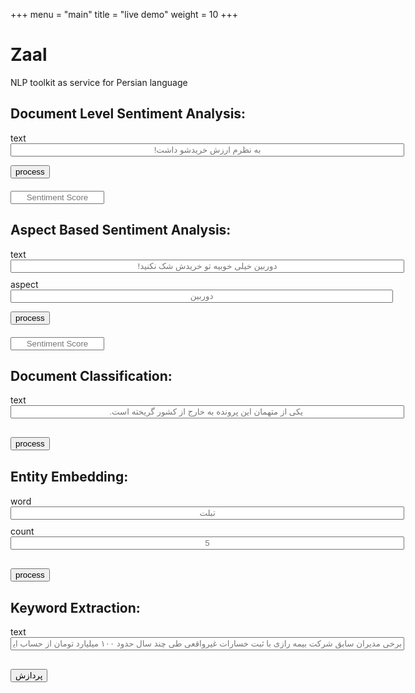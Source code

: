 +++
menu = "main"
title = "live demo"
weight = 10
+++

<html lang="en">
<head>
  <title>تحلیل احساسات</title>
  <meta charset="utf-8">
  <meta name="viewport" content="width=device-width, initial-scale=1">
  <link rel="stylesheet" href="https://maxcdn.bootstrapcdn.com/bootstrap/3.3.7/css/bootstrap.min.css">
  <script src="https://ajax.googleapis.com/ajax/libs/jquery/3.3.1/jquery.min.js"></script>
  <script src="https://maxcdn.bootstrapcdn.com/bootstrap/3.3.7/js/bootstrap.min.js"></script>
</head>
<body>

<script type="text/javascript" language="javascript">

function userActionDSA() {
    var xhttp = new XMLHttpRequest();
    xhttp.open("POST", "http://89.165.11.238:9091/Zaal/api", false);
    xhttp.setRequestHeader("Content-type", "application/json");
    xhttp.setRequestHeader('Access-Control-Allow-Origin', '*');
    var doc = document.getElementById("document_dsa").value
    var load = `{"method": "sentiment_analyzer", "args":{"document":"${doc}"}}`;
    xhttp.send(load);
    if (xhttp.status == 200) {
        var obj = JSON.parse(xhttp.responseText);
        document.getElementById("score_dsa").value = obj.results.pay_load.sentiment_score
    } else if (xhttp.status == 401) {
          alert(xhttp.responseText)
    }
    else {
        alert("No connection to server ...")
    }
}

function userActionASA() {
    var xhttp = new XMLHttpRequest();
    xhttp.open("POST", "http://89.165.11.238:9091/Zaal/api", false);
    xhttp.setRequestHeader("Content-type", "application/json");
    xhttp.setRequestHeader('Access-Control-Allow-Origin', '*');
    var doc = document.getElementById("document_asa").value
    var aspect = document.getElementById("aspect").value
    
    var load = `{"method": "aspect_sentiment_analyzer", "args":{"document": "${doc}", "aspect": "${aspect}"}}`;
    
    xhttp.send(load);
    if (xhttp.status == 200) {
        var obj = JSON.parse(xhttp.responseText);
        document.getElementById("score_asa").value = obj.results.pay_load.sentiment_score
    } else if (xhttp.status == 401) {
          alert(xhttp.responseText)
    }
    else {
        alert("An error occurred ...")
    }
}


function json2table(json, classes) {
  var cols = Object.keys(json[0]);
  var headerRow = '';
  var bodyRows = '';
  classes = classes || '';
  cols.map(function(col) {
  headerRow += '<th>' + col + '</th>';
});

json.map(function(row) {
  bodyRows += '<tr>';

  cols.map(function(colName) {
  bodyRows += '<td>' + row[colName] + '</td>';
});

  bodyRows += '</tr>';
});


return '<table class="table table-striped text-center" style="display:inline; width:300px; text-align:center" ><thead><tr>' +
       headerRow +
       '</tr></thead><tbody>' +
       bodyRows +
       '</tbody></table>';

}

function userActionDC() {
    var xhttp = new XMLHttpRequest();
    xhttp.open("POST", "http://89.165.11.238:9091/Zaal/api", false);
    xhttp.setRequestHeader("Content-type", "application/json");
    xhttp.setRequestHeader('Access-Control-Allow-Origin', '*');
    var doc = document.getElementById("document_dc").value
    var load = `{"method": "document_classifier", "args":{"document":"${doc}"}}`;
    xhttp.send(load);
    if (xhttp.status == 200) {
        var data = []
        var responseJson = JSON.parse(xhttp.responseText);
        for (var key in responseJson.results.pay_load) {
                if (data.indexOf(key) === -1) {
                    data.push({"class": key, "class weight": responseJson.results.pay_load[key]});
                }
            }
        
      
      document.getElementById('classTable').innerHTML = json2table(data);
    } else if (xhttp.status == 401) {
          alert(xhttp.responseText)
    }
    else {
        alert("No connection to server ...")
    }
}


function isBlank(str) {
    return (!str || /^\s*$/.test(str));
}

function userActionEE() {
    var xhttp = new XMLHttpRequest();
    xhttp.open("POST", "http://89.165.11.238:9091/Zaal/api", false);
    xhttp.setRequestHeader("Content-type", "application/json");
    xhttp.setRequestHeader('Access-Control-Allow-Origin', '*');
    var word = document.getElementById("word").value
    var k = document.getElementById("k").value
    
    if (isBlank(k)){
    k = 1
    }
    
    var load = `{"method": "word_suggester", "args":{"word": "${word}", "k-nearest": ${k}}}`;
    
    xhttp.send(load);
    if (xhttp.status == 200) {
        var data = []
        var responseJson = JSON.parse(xhttp.responseText);
        for (var key in responseJson.results.pay_load) {
                if (data.indexOf(key) === -1) {
                    data.push({"word": key, "simlarity score": responseJson.results.pay_load[key]});
                }
            }
        
      document.getElementById('classTableEE').innerHTML = json2table(data);
    } else if (xhttp.status == 401) {
          alert(xhttp.responseText)
    }
    else {
        alert("An error occurred ...")
    }
}

function userActionKWE() {
    var xhttp = new XMLHttpRequest();
    xhttp.open("POST", "http://89.165.11.238:9091/Zaal/api", false);
    xhttp.setRequestHeader("Content-type", "application/json");
    xhttp.setRequestHeader('Access-Control-Allow-Origin', '*');
    var doc = document.getElementById("document_kwe").value
    var load = `{"method": "keyword_extractor", "args":{"document":"${doc}"}}`;
    xhttp.send(load);
    if (xhttp.status == 200) {
        var data = []
        var responseJson = JSON.parse(xhttp.responseText);
        for (var key in responseJson.results.pay_load) {
                if (data.indexOf(key) === -1) {
                    data.push({"word": key, "word weight": responseJson.results.pay_load[key]});
                }
            }
        
    
      document.getElementById('classTableKWE').innerHTML = json2table(data);
    } else if (xhttp.status == 401) {
          alert(xhttp.responseText)
    }
    else {
        alert("No connection to server ...")
    }
}


</script>
  
<div class="jumbotron text-center">
  <h1>Zaal</h1>
  <p>NLP toolkit as service for Persian language</p> 
</div>
<div class="container">
       <h2>Document Level Sentiment Analysis: </h2>
       <form>
        <div class="input-group">
            <span class="input-group-addon">text</span>
            <input dir="rtl" id="document_dsa" type="text" class="form-control" name="document" placeholder="به نظرم ارزش خریدشو داشت!" style='display:inline; text-align:center;  width:630px;'>
        </div>
       </form>
</div>

<div class="submitbutton text-center" style="margin-top:10px">
<button onclick="userActionDSA()" type="button" class="btn btn-success">process</button>
</div>

<div class="myscore_dsa text-center" style="margin-top:20px">
<input type="text" placeholder="Sentiment Score" name="name" id="score_dsa" class="form-control"  style='display:inline; width:150px; text-align:center'/>
</div>

<div class="container">
         <h2>Aspect Based Sentiment Analysis: </h2>
       <form>
        <div class="input-group">
        <span class="input-group-addon">text</span>
            <input dir="rtl" id="document_asa" type="text" class="form-control" name="document" placeholder="دوربین خیلی خوبیه تو خریدش شک نکنید!" style='display:inline; text-align:center; width:630px;'>
        </div>
        <div class="input-group" style="margin-top:10px">
        <span class="input-group-addon">aspect</span>
            <input dir="rtl" id="aspect" type="text" class="form-control" name="document" placeholder="دوربین" style='display:inline; text-align:center; width:612px;'>
        </div>
       </form>
</div>

<div class="submitbutton text-center" style="margin-top:10px">
<button onclick="userActionASA()" type="button" class="btn btn-success">process</button>
</div>

<div class="myscore_asa text-center" style="margin-top:20px">
<input type="text" placeholder="Sentiment Score" name="name" id="score_asa" class="form-control"  style='display:inline; width:150px; text-align:center'/>
</div>


<div class="container">
      <h2>Document Classification:</h2>
       <form>
        <div class="input-group">
            <span class="input-group-addon">text</span>
            <input dir="rtl" id="document_dc" type="text" class="form-control" name="document" placeholder=" یکی از متهمان این پرونده به خارج از کشور گریخته است." style='display:inline; text-align:center; width:630px;'>
        </div>
       </form>
</div>

<div class="submitbutton text-center" style="margin-top:30px">
<button onclick="userActionDC()" type="button" class="btn btn-success">process</button>
</div>

<div id="classTable" class="dc_table text-center" style="margin-top:30px;" ></div>

<div class="container">
      <h2>Entity Embedding:</h2>
       <form>
        <div class="input-group">
            <span class="input-group-addon">word</span>
            <input dir="rtl" id="word" type="text" class="form-control" name="document" placeholder="تبلت" style='display:inline; text-align:center; width:630px;'>
        </div>
        <div class="input-group" style="margin-top:10px">
        <span class="input-group-addon">count</span>
            <input dir="rtl" id="k" type="text" class="form-control" name="document" placeholder="5" style='display:inline; text-align:center; width:630px;'>
        </div>
       </form>
</div>

<div class="submitbutton text-center" style="margin-top:30px">
<button onclick="userActionEE()" type="button" class="btn btn-success">process</button>
</div>

<div id="classTableEE" class="simlarity_table text-center" style="margin-top:30px;" ></div>


<div class="container">
      <h2>Keyword Extraction:</h2>
       <form>
        <div class="input-group">
            <span class="input-group-addon">text</span>
            <input dir="rtl" id="document_kwe" type="text" class="form-control" name="document" placeholder="برخی مدیران سابق شرکت بیمه رازی با ثبت خسارات غیرواقعی طی چند سال حدود ۱۰۰ میلیارد تومان از حساب این شرکت برداشت کردند و به محض کشف این فساد، یکی از متهمان این پرونده به خارج از کشور گریخته است." style='display:inline; text-align:center; width:630px'>
        </div>
       </form>
</div>

<div class="submitbutton text-center" style="margin-top:30px">
<button onclick="userActionKWE()" type="button" class="btn btn-success">پردازش</button>
</div>

<div id="classTableKWE" class="kweTable text-center" style="margin-top:30px;" ></div>

</body>
</html>
